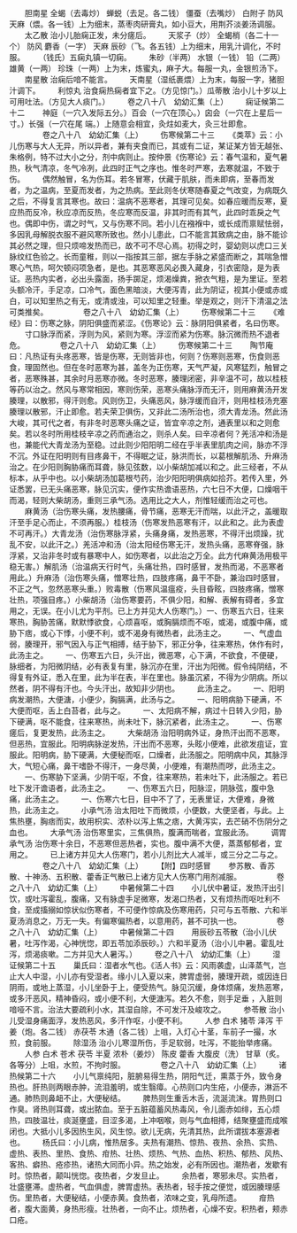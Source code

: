 <!-- { "loadSidebar": true } -->
　　胆南星 全蝎（去毒炒） 蝉蜕（去足。各二钱） 僵蚕（去嘴炒） 白附子 防风 天麻（煨。各一钱）上为细末，蒸枣肉研膏丸，如小豆大，用荆芥淡姜汤调服。
　　太乙散 治小儿胎痫正发，未分瘥后。
　　天浆子（炒） 全蝎梢（各二十一个） 防风 麝香（一字） 天麻 辰砂（飞。各五钱）上为细末，用乳汁调化，不时服。
　　（钱氏）五痫丸镇一切痫。
　　朱砂（半两） 水银（一钱） 铅（二两） 雄黄（一两） 珍珠（一两）上为末，炼蜜丸，麻子大。每服一丸，金银煎汤下。
　　南星散 治痫后喑不能言。
　　天南星（湿纸裹煨）上为末，每服一字，猪胆汁调下。
　　利惊丸 治食痫热痫者宜下之。（方见惊门。）瓜蒂散 治小儿十岁以上可用吐法。（方见大人痰门。）
　　卷之八十八　幼幼汇集（上）
　　痫证候第二十二
　　神庭（一穴入发际五分。）百会（一穴在顶心。）囟会（一穴在上星后一寸。）长强（一穴在尾 端。）上随意会相宜，灸炷如麦大，灸三壮即愈。
　　
　　卷之八十八　幼幼汇集（上）
　　伤寒候第二十三
　　《类萃》云：小儿伤寒与大人无异，所以异者，兼有夹食而已，其或有二证，某证某方皆无越张、朱格例，特不过大小之分，剂中病则止。按仲景《伤寒论》云：春气温和，夏气暑热，秋气清凉，冬气冷冽，此四时正气之序也。惟冬时严寒，去寒就温，不致于伤。
　　偶然触冒，名为伤耳。若冬冒寒，伏藏于肌肤，而未即病，至春而发者，为之温病，至夏而发者，为之热病。至此则冬伏寒随春夏之气改变，为病既久之后，不得复言其寒也。故曰：温病不恶寒者，其理可见矣。如春应暖而反寒，夏应热而反冷，秋应凉而反热，冬应寒而反温，非其时而有其气，此四时乖戾之气也。偶即中伤，谓之时气，又与伤寒不同。若小儿在襁褓中，或长成而禀赋怯弱，多因乳母解脱衣服不避风寒所致也。然小儿患此，口不能言其致病之由，脉不能诊其必然之理，但只烦啼发热而已，故不可不尽心焉。初得之时，婴幼则以虎口三关脉纹红色验之。长而童稚，则以一指按其三部，据左手脉之紧盛而断之，其喘急憎寒心气热，呵欠顿闷项急者，是也。其恶寒恶风必畏入藏身，引衣密隐，是为表证。恶热内实者，必出头露面，扬手踯足，烦渴燥粪，掀衣气粗，是为里证。至若头额冷汗，手足凉，口冷气，面色黑暗淡，大便泻青，此为阴证，视其小便或赤或白，可以知里热之有无，或清或浊，可以知里之轻重。举是观之，则汗下清温之法可类推矣。
　　
　　卷之八十八　幼幼汇集（上）
　　伤寒候第二十三
　　《难经》曰：伤寒之脉，阴阳俱盛而紧涩。《伤寒论》云：脉阴阳俱紧者，名曰伤寒。
　　寸口脉浮而紧，浮则为风，紧则为寒。浮涩而紧为伤寒。脉沉微而热不退者危。
　　
　　卷之八十八　幼幼汇集（上）
　　伤寒候第二十三
　　陶节庵曰：凡热证有头疼恶寒，皆是伤寒，无则皆非也，何则？伤寒则恶寒，伤食则恶食，理固然也。但在冬时恶寒为甚，盖冬为正伤寒，天气严凝，风寒猛烈，触冒之者，恶寒殊甚，其余时月恶寒亦微。冬时恶寒，腠理闭密，非辛温不可，故以桂枝等药以治之。然风与寒常相因，寒则伤荣，恶寒头痛脉浮而无汗，则用麻黄汤开发腠理，以散邪，得汗则愈。风则伤卫，头痛恶风，脉浮缓而自汗，则用桂枝汤充塞腠理以散邪，汗止即愈。若夫荣卫俱伤，又非此二汤所治也，须大青龙汤。然此汤大峻，其可代之者，有非冬时恶寒头痛之证，皆宜辛凉之剂，通表里以和之则愈矣。若以冬时所用桂枝辛凉之药而通治之，则杀人矣。曰辛凉者何？羌活冲和汤是也，兼能代大青龙汤为至稳。过此则少阳阳明二经在乎半表里肌肉之间，脉亦不浮不沉。外证在阳明则有目疼鼻干，不得眠之证，脉洪而长，以葛根解肌汤、升麻汤治之。在少阳则胸胁痛而耳聋，脉见弦数，以小柴胡加减以和之。此三经者，不从标本，从乎中也。以小柴胡汤加葛根芍药，治少阳阳明俱病如拾芥。若传入里，外证悉罢，已无头痛恶寒，脉见沉实，便作实热谵语恶热，六七日不大便，口燥咽干而渴，轻则大柴胡汤，重则三承气汤。选用比之大人，剂惟轻缓而治之可也。
　　麻黄汤（治伤寒头痛，发热腰痛，骨节痛，恶寒无汗而喘，以此汗之，盖暖取汗至手足心而止，不须再服。）桂枝汤（伤寒发热恶寒有汗，以此和之。此为表虚不可再汗。）大青龙汤（治伤寒脉浮紧，头痛身痛，发热恶寒，不得汗出烦躁，扰乱不安，以此汗之。）羌活冲和汤（治太阳经伤寒无汗，发热头痛，恶寒脊强，脉浮紧，又治非冬时或有暴寒中人，如伤寒者，以此治之万全。此方代麻黄汤用极平稳无害。）解肌汤（治温病天行时气，头痛壮热，四时感冒，发热而渴，不恶寒者用此。）升麻汤（治伤寒头痛，憎寒壮热，四肢疼痛，鼻干不卧，兼治四时感冒，不正之气，忽然恶寒头重。）败毒散（伤寒风温瘟疫，头目昏眩，四肢疼痛，憎寒壮热，项强目疼。）小柴胡汤（治伤寒要药，不俱少阳，和解、表解有碍者，多宜用之，无误。在小儿尤为平剂。已上方并见大人伤寒门。）一、伤寒五六日，往来寒热，胸胁苦痛，默默悸欲食，心烦喜呕，或胸膈烦而不呕，或渴，或腹中痛，或胁下痞，或心下悸，小便不利，或不渴身有微热者，此汤主之。
　　一、气虚血弱，腠理开，邪气因入与正气相搏，结于胁下，邪正分争，往来寒热，休作有时，此汤主之。
　　一、伤寒五六日，头汗出，微恶寒，心下满，不欲食，不便硬，脉细者，为阳微阴结，必有表复有里，脉沉亦在里，汗出为阳微。假令纯阴结，不得复有外证，悉入在里，此为半在表，半在里也。脉虽沉紧，不得为少阴病。所以然者，阴不得有汗也。今头汗出，故知非少阴也。
　　此汤主之。
　　一、阳明病发潮热，大便溏，小便少，胸膈满，此汤与之。
　　一、阳明病胁下硬满，不大便而呕，舌上白苔者，此与之。
　　一、太阳病不解，病过十日转入少阳，胁下硬满，呕不能食，往来寒热，尚未吐下，脉沉紧者，此汤主之。
　　一、伤寒瘥后，复更发热，此汤主之。
　　大柴胡汤 治阳明病外证，身热汗出而不恶寒，但恶热，宜服此。阳明病脉逆发热，汗出而不恶寒，头眩小便难，此欲发疽证，宜服此。阳明病，胁下硬满，大便秘而呕，口燥者，此汤服之。阳明病中风，其脉浮大，气短心痛，鼻干嗜卧不得汗，一身尽黄，小便难，有潮热而哕，此汤主之。
　　一、伤寒胁下坚满，少阴干呕，不食，往来寒热，若未吐下，此汤服之。若已吐下发汗谵语者，此汤主之。
　　一、伤寒五六日，阳脉涩，阴脉弦，腹中急痛，此汤主之。
　　一、伤寒六七日，目中不了了，无表里证，大便难，身微热，此汤主之。
　　小承气汤 治太阳吐下而微烦，小便数，大便坚者，与此。上焦热壅，胸痞而实，故用枳实、浓朴以泻上焦之痞，大黄泻实，去芒硝不伤阴分之血也。
　　大承气汤 治伤寒里实，三焦俱热，腹满而喘者，宜服此汤。
　　调胃承气汤 治伤寒十余日，不恶寒但恶热者，实也。腹中满不大便，蒸蒸郁郁者，宜用之。
　　已上诸方并见大人伤寒门，若小儿剂比大人减半，或三分之二与之。
　　
　　卷之八十八　幼幼汇集（上）
　　【附】四时感冒
　　参苏散、香苏散、十神汤、五积散、藿香正气散已上诸方见大人伤寒门用剂减服。
　　
　　卷之八十八　幼幼汇集（上）
　　中暑候第二十四
　　小儿伏中暑证，发热汗出引饮，或吐泻霍乱，腹痛，又有脉虚手足微寒，发渴口热者，又有烦热而呕吐利不食，至成搐搦如惊状似伤寒者，不可便作惊病及伤寒用药，只可与五苓散、六和半夏汤消息之，万无一失。有偏寒偏热者，以意用药，甚不可执一也。
　　
　　卷之八十八　幼幼汇集（上）
　　中暑候第二十四
　　用辰砂五苓散（治小儿伏暑，吐泻作渴，心神恍惚，即五苓加添辰砂。）六和半夏汤（治小儿中暑。霍乱吐泻，烦渴痰嗽。二方并见大人暑泻。）
　　卷之八十八　幼幼汇集（上）
　　湿证候第二十五
　　巢氏曰：湿者水气也。《活人书》云：风雨袭虚，山泽蒸气，岂止大人中湿，小儿亦有受湿者。缘小儿入夏以来，脾胃虚弱，腠理开疏，或因连日阴雨，或地上蒸湿，小儿坐卧于上，便受热气。脉见沉缓，身体烦痛，发热恶寒，或多汗恶风，精神昏闷，或小便不利，大便溏泻。若久不愈，则手足垂 ，入脏则喑哑不言。治法大要疏利小水，其湿自除，不可发汗及峻攻之。
　　参苓散 治小儿受湿身痛面浮，发热恶风，多汗作呕，小便不利。
　　人参 白术 猪苓 泽泻 干姜（炮。各二钱） 赤茯苓 木通（各二钱）上咀，入灯心十茎，车前子一撮，水煎，食前服。
　　除湿汤 治小儿寒湿所伤，手足软弱，吐泻，不能抬举疼痛。
　　人参 白术 苍术 茯苓 半夏 浓朴（姜炒） 陈皮 藿香 大腹皮（洗） 甘草（炙。各等分）上咀，水煎，不拘时服。
　　
　　卷之八十八　幼幼汇集（上）
　　诸热候第二十六
　　小儿气禀纯阳，脏腑易得生热，阴阳气迁，熏蒸于外，致令身热也。肝热则两眼赤肿，流泪羞明，或生翳瘴。心热则口内生疮，小便赤，淋沥不通。肺热则鼻衄不止，大便秘结。
　　脾热则生重舌木舌，流涎流沫。胃热则口作臭。肾热则耳聋，或出脓血。至于五脏蕴蓄风热毒风，令儿面赤如绯，五心烦热，四肢温壮，痰涎壅盛，目涩多渴，上冲咽喉，则与气血相搏，结聚壅盛而成喉闭也。大抵小儿多因热生风，风生惊。欲儿无病，先清其热，此所谓拔本塞源者也。
　　杨氏曰：小儿病，惟热居多。夫热有潮热、惊热、夜热、余热、实热、虚热、表热、里热、食热、疳热、壮热、烦热、气热、血热、积热、郁热、风热、客热、癖热、疮疹热，诸热大同而小异。热之始发，必有所因也。潮热者，发歇有时。惊热者，颠叫恍惚。夜热者，夕发旦止。
　　余热者，寒邪未尽。实热者，壮盛壅滞。虚热者，气血俱虚，脾胃虚热。表热者，轻手按之便觉，或因腠理感伤。里热者，大便秘结，小便赤黄。食热者，浓味之变，乳母所遗。
　　疳热者，腹大面黄，身热形瘦。壮热者，一向不止。烦热者，心燥不安。积热者，颊赤口疮。
